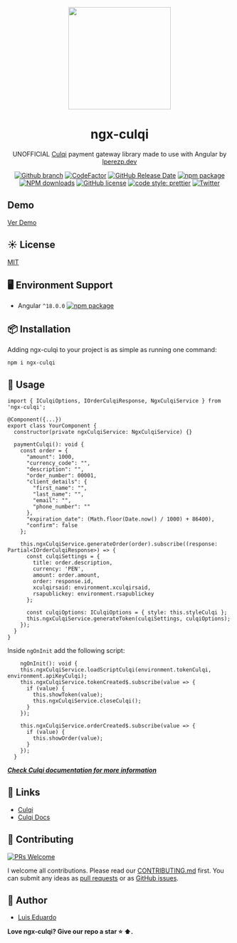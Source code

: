 <p align="center">
    <img width="230" src="https://i.ibb.co/3B95v9S/icon-ngx-culqi.png">
</p>

<h1 align="center">
ngx-culqi
</h1>

<div align="center">

UNOFFICIAL [Culqi](https://culqi.com/) payment gateway library made to use with Angular by [lperezp.dev](https://lperezp.dev/?utm_source=ngx-culqi&utm_medium=readme&utm_campaign=ngx-culqi&utm_id=github)

[![Github branch](https://github.com/lperezp/culqi-angular/actions/workflows/pages/pages-build-deployment/badge.svg)](https://github.com/lperezp/culqi-angular/actions/workflows/pages/pages-build-deployment/badge.svg)
[![CodeFactor](https://www.codefactor.io/repository/github/lperezp/ngx-culqi/badge?style=flat-square)](https://www.codefactor.io/repository/github/lperezp/ngx-culqi)
[![GitHub Release Date](https://img.shields.io/github/release-date/lperezp/ngx-culqi.svg?style=flat-square)](https://github.com/lperezp/ngx-culqi/releases)
[![npm package](https://img.shields.io/npm/v/ngx-culqi.svg?style=flat-square)](https://www.npmjs.org/package/ngx-culqi)
[![NPM downloads](http://img.shields.io/npm/dm/ngx-culqi.svg?style=flat-square)](https://npmjs.org/package/ngx-culqi)
[![GitHub license](https://img.shields.io/github/license/mashape/apistatus.svg?style=flat-square)](https://github.com/lperezp/ngx-culqi/blob/master/LICENSE)
[![code style: prettier](https://img.shields.io/badge/code_style-prettier-ff69b4.svg?style=flat-square)](https://github.com/prettier/prettier)
[![Twitter](https://img.shields.io/badge/Twitter-lperezp_pe-blue.svg?style=flat-square&logo=twitter)](https://twitter.com/lperezp_pe)

</div>

## Demo

 [Ver Demo](https://lperezp.github.io/culqi-angular/)

## ☀️ License

[MIT](https://github.com/lperezp/ngx-culqi/blob/master/LICENSE)

## 🖥 Environment Support

* Angular `^18.0.0` [![npm package](https://img.shields.io/npm/v/ngx-culqi.svg?style=flat-square)](https://www.npmjs.org/package/ngx-culqi)

## 📦 Installation

Adding ngx-culqi to your project is as simple as running one command:

```
npm i ngx-culqi
```

## 🔨 Usage


```
import { ICulqiOptions, IOrderCulqiResponse, NgxCulqiService } from 'ngx-culqi';

@Component({...})
export class YourComponent {
  constructor(private ngxCulqiService: NgxCulqiService) {}

  paymentCulqi(): void {
    const order = {
      "amount": 1000,
      "currency_code": "",
      "description": "",
      "order_number": 00001,
      "client_details": {
        "first_name": "",
        "last_name": "",
        "email": "",
        "phone_number": ""
      },
      "expiration_date": (Math.floor(Date.now() / 1000) + 86400),
      "confirm": false
    };

    this.ngxCulqiService.generateOrder(order).subscribe((response: Partial<IOrderCulqiResponse>) => {
      const culqiSettings = {
        title: order.description,
        currency: 'PEN',
        amount: order.amount,
        order: response.id,
        xculqirsaid: environment.xculqirsaid,
        rsapublickey: environment.rsapublickey
      };

      const culqiOptions: ICulqiOptions = { style: this.styleCulqi };
      this.ngxCulqiService.generateToken(culqiSettings, culqiOptions);
    });
  }
}
```



Inside ``ngOnInit`` add the following script:

```
    ngOnInit(): void {
    this.ngxCulqiService.loadScriptCulqi(environment.tokenCulqi, environment.apiKeyCulqi);
    this.ngxCulqiService.tokenCreated$.subscribe(value => {
      if (value) {
        this.showToken(value);
        this.ngxCulqiService.closeCulqi();
      }
    });

    this.ngxCulqiService.orderCreated$.subscribe(value => {
      if (value) {
        this.showOrder(value);
      }
    });
  }
```

***[Check Culqi documentation for more information](https://docs.culqi.com/#/pagos/inicio)***

## 🔗 Links

* [Culqi](https://culqi.com/)
* [Culqi Docs](https://docs.culqi.com/es/documentacion/)

## 🤝 Contributing

[![PRs Welcome](https://img.shields.io/badge/PRs-welcome-brightgreen.svg?style=flat-square)](https://github.com/lperezp/ngx-culqi/pulls)

I welcome all contributions. Please read our [CONTRIBUTING.md](https://github.com/lperezp/ngx-culqi/blob/master/CONTRIBUTING.md) first. You can submit any ideas as [pull requests](https://github.com/lperezp/ngx-culqi/pulls) or as [GitHub issues](https://github.com/lperezp/ngx-culqi/issues).

## 🎉 Author

- [Luis Eduardo](https://lperezp.dev/?utm_source=ngx-culqi&utm_medium=readme&utm_campaign=ngx-culqi&utm_id=github)

**Love ngx-culqi? Give our repo a star :star: :arrow_up:.**
